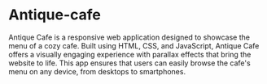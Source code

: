 # Antique-cafe
Antique Cafe is a responsive web application designed to showcase the menu of a cozy cafe. Built using HTML, CSS, and JavaScript, Antique Cafe offers a visually engaging experience with parallax effects that bring the website to life. This app ensures that users can easily browse the cafe's menu on any device, from desktops to smartphones.
